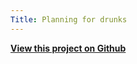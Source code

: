 ```yaml
---
Title: Planning for drunks
---
```


**[View this project on Github](https://github.com/tmcunningham/planning-for-drunks)**